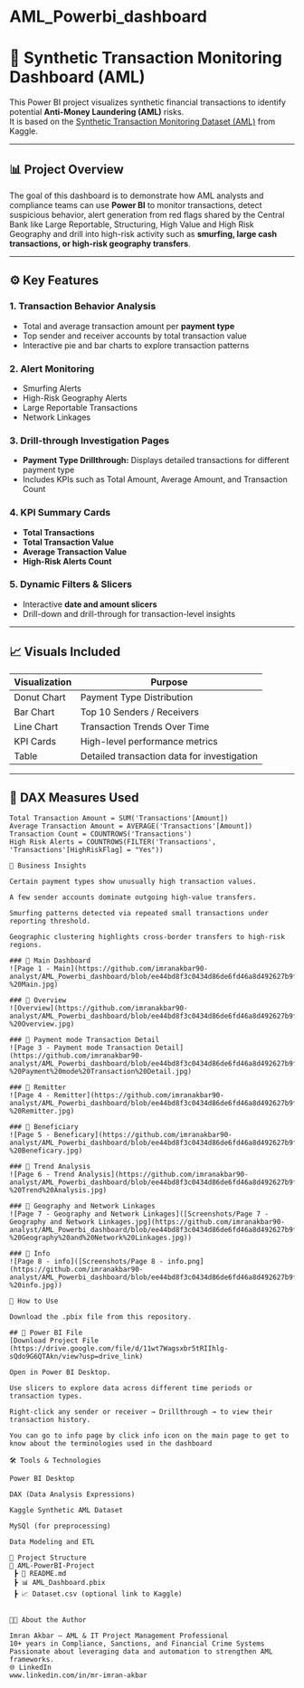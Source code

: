 # AML_Powerbi_dashboard

# 🏦 Synthetic Transaction Monitoring Dashboard (AML) 

This Power BI project visualizes synthetic financial transactions to identify potential **Anti-Money Laundering (AML)** risks.  
It is based on the [Synthetic Transaction Monitoring Dataset (AML)](https://www.kaggle.com/datasets/berkanoztas/synthetic-transaction-monitoring-dataset-aml) from Kaggle.

---

## 📊 **Project Overview**

The goal of this dashboard is to demonstrate how AML analysts and compliance teams can use **Power BI** to monitor transactions, detect suspicious behavior, alert generation from red flags shared by the Central Bank like Large Reportable, Structuring, High Value and High Risk Geography and drill into high-risk activity such as **smurfing, large cash transactions, or high-risk geography transfers**.

---

## ⚙️ **Key Features**

### 1. **Transaction Behavior Analysis**
- Total and average transaction amount per **payment type**
- Top sender and receiver accounts by total transaction value
- Interactive pie and bar charts to explore transaction patterns

### 2. **Alert Monitoring**
- Smurfing Alerts  
- High-Risk Geography Alerts  
- Large Reportable Transactions  
- Network Linkages

### 3. **Drill-through Investigation Pages**
- **Payment Type Drillthrough:** Displays detailed transactions for different payment type 
- Includes KPIs such as Total Amount, Average Amount, and Transaction Count

### 4. **KPI Summary Cards**
- **Total Transactions**
- **Total Transaction Value**
- **Average Transaction Value**
- **High-Risk Alerts Count**

### 5. **Dynamic Filters & Slicers**
- Interactive **date and amount slicers**
- Drill-down and drill-through for transaction-level insights

---

## 📈 **Visuals Included**
| Visualization | Purpose |
|----------------|----------|
| Donut Chart | Payment Type Distribution |
| Bar Chart | Top 10 Senders / Receivers |
| Line Chart | Transaction Trends Over Time |
| KPI Cards | High-level performance metrics |
| Table | Detailed transaction data for investigation |

---

## 🧮 **DAX Measures Used**
```DAX
Total Transaction Amount = SUM('Transactions'[Amount])
Average Transaction Amount = AVERAGE('Transactions'[Amount])
Transaction Count = COUNTROWS('Transactions')
High Risk Alerts = COUNTROWS(FILTER('Transactions', 'Transactions'[HighRiskFlag] = "Yes"))

🧠 Business Insights

Certain payment types show unusually high transaction values.

A few sender accounts dominate outgoing high-value transfers.

Smurfing patterns detected via repeated small transactions under reporting threshold.

Geographic clustering highlights cross-border transfers to high-risk regions.

### 🔹 Main Dashboard
![Page 1 - Main](https://github.com/imranakbar90-analyst/AML_Powerbi_dashboard/blob/ee44bd8f3c0434d86de6fd46a8d492627b9f6ba9/Screenshots/Page%201%20-%20Main.jpg)

### 🔹 Overview
![Overview](https://github.com/imranakbar90-analyst/AML_Powerbi_dashboard/blob/ee44bd8f3c0434d86de6fd46a8d492627b9f6ba9/Screenshots/Page%202%20-%20Overview.jpg)

### 🔹 Payment mode Transaction Detail
![Page 3 - Payment mode Transaction Detail](https://github.com/imranakbar90-analyst/AML_Powerbi_dashboard/blob/ee44bd8f3c0434d86de6fd46a8d492627b9f6ba9/Screenshots/Page%203%20-%20Payment%20mode%20Transaction%20Detail.jpg)

### 🔹 Remitter
![Page 4 - Remitter](https://github.com/imranakbar90-analyst/AML_Powerbi_dashboard/blob/ee44bd8f3c0434d86de6fd46a8d492627b9f6ba9/Screenshots/Page%204%20-%20Remitter.jpg)

### 🔹 Beneficiary
![Page 5 - Beneficary](https://github.com/imranakbar90-analyst/AML_Powerbi_dashboard/blob/ee44bd8f3c0434d86de6fd46a8d492627b9f6ba9/Screenshots/Page%205%20-%20Beneficary.jpg)

### 🔹 Trend Analysis
![Page 6 - Trend Analysis](https://github.com/imranakbar90-analyst/AML_Powerbi_dashboard/blob/ee44bd8f3c0434d86de6fd46a8d492627b9f6ba9/Screenshots/Page%206%20-%20Trend%20Analysis.jpg)

### 🔹 Geography and Network Linkages
![Page 7 - Geography and Network Linkages]([Screenshots/Page 7 - Geography and Network Linkages.jpg](https://github.com/imranakbar90-analyst/AML_Powerbi_dashboard/blob/ee44bd8f3c0434d86de6fd46a8d492627b9f6ba9/Screenshots/Page%207%20-%20Geography%20and%20Network%20Linkages.jpg))

### 🔹 Info
![Page 8 - info]([Screenshots/Page 8 - info.png](https://github.com/imranakbar90-analyst/AML_Powerbi_dashboard/blob/ee44bd8f3c0434d86de6fd46a8d492627b9f6ba9/Screenshots/Page%208%20-%20info.jpg))

🧩 How to Use

Download the .pbix file from this repository.

## 📂 Power BI File
[Download Project File (https://drive.google.com/file/d/11wt7Wagsxbr5tRIIhlg-sQdo9G6QTAkn/view?usp=drive_link)

Open in Power BI Desktop.

Use slicers to explore data across different time periods or transaction types.

Right-click any sender or receiver → Drillthrough → to view their transaction history.

You can go to info page by click info icon on the main page to get to know about the terminologies used in the dashboard

🛠️ Tools & Technologies

Power BI Desktop

DAX (Data Analysis Expressions)

Kaggle Synthetic AML Dataset

MySQl (for preprocessing)

Data Modeling and ETL

📁 Project Structure
📂 AML-PowerBI-Project
 ┣ 📜 README.md
 ┣ 📊 AML_Dashboard.pbix
 ┣ 📈 Dataset.csv (optional link to Kaggle)
 

👨‍💼 About the Author

Imran Akbar — AML & IT Project Management Professional
10+ years in Compliance, Sanctions, and Financial Crime Systems
Passionate about leveraging data and automation to strengthen AML frameworks.
🌐 LinkedIn
www.linkedin.com/in/mr-imran-akbar
